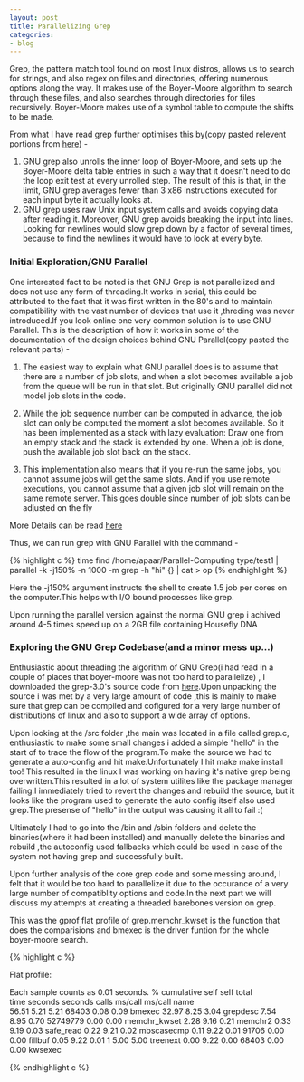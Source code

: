 ```yaml
---
layout: post
title: Parallelizing Grep
categories:
- blog
---
```


Grep, the pattern match tool found on most linux distros, allows us to search for strings, and also regex on files and directories, offering numerous options along the way. It makes use of the Boyer-Moore algorithm to search through these files, and also searches through directories for files recursively. Boyer-Moore makes use of a symbol table to compute the shifts to be made.

From what I have read grep further optimises this by(copy pasted relevent portions from [here](https://lists.freebsd.org/pipermail/freebsd-current/2010-August/019310.html)) - 

1. GNU grep also unrolls the inner loop of Boyer-Moore, and sets up the Boyer-Moore delta table entries in such a way that it doesn't need to do the loop exit test at every unrolled step. The result of this is that, in the limit, GNU grep averages fewer than 3 x86 instructions executed for each input byte it actually looks at.
2. GNU grep uses raw Unix input system calls and avoids copying data after reading it. Moreover, GNU grep avoids breaking the input into lines. Looking for newlines would slow grep down by a factor of several times, because to find the newlines it would have to look at every byte.


### Initial Exploration/GNU Parallel

One interested fact to be noted is that GNU Grep is not parallelized and does not use any form of threading.It works in serial, this could be attributed to the fact that it was first written in the 80's and to maintain compatibility with the vast number of devices that use it ,threding was never introduced.If you look online one very common solution is to use GNU Parallel.
This is the description of how it works in some of the documentation of the design choices behind GNU Parallel(copy pasted the relevant parts) -

1. The easiest way to explain what GNU parallel does is to assume that there are a number of job slots, and when a slot becomes available a job from the queue will be run in that slot. But originally GNU parallel did not model job slots in the code.

2. While the job sequence number can be computed in advance, the job slot can only be computed the moment a slot becomes available. So it has been implemented as a stack with lazy evaluation: Draw one from an empty stack and the stack is extended by one. When a job is done, push the available job slot back on the stack.

3. This implementation also means that if you re-run the same jobs, you cannot assume jobs will get the same slots. And if you use remote executions, you cannot assume that a given job slot will remain on the same remote server. This goes double since number of job slots can be adjusted on the fly

More Details can be read [here](https://www.gnu.org/software/parallel/parallel_design.html#Design-of-GNU-Parallel)

Thus, we can run grep with GNU Parallel with the command - 

{% highlight c %}
time find /home/apaar/Parallel-Computing type/test1  | parallel -k -j150% -n 1000 -m grep -h "hi" {} | cat > op
{% endhighlight %}

Here the -j150% argument instructs the shell to create 1.5 job per cores on the computer.This helps with I/O bound processes like grep.

Upon running the parallel version against the normal GNU grep i achived around 4-5 times speed up on a 2GB file containing Housefly DNA

### Exploring the GNU Grep Codebase(and a minor mess up...)

Enthusiastic about threading the algorithm of GNU Grep(i had read in a  couple of places that boyer-moore was not too hard to parallelize) , I downloaded the grep-3.0's source code from [here](https://ftp.gnu.org/gnu/grep/).Upon unpacking the source i was met by a very large amount of code ,this is mainly to make sure that grep can be compiled and cofigured for a very large number of distributions of linux and also to support a wide array of options. 

Upon looking at the /src folder ,the main was located in a file called grep.c, enthusiastic to make some small changes i added a simple "hello" in the start of to trace the flow of the program.To make the source we had to generate a auto-config and hit make.Unfortunately I hit make make install too! This resulted in the linux I was working on having it's native grep being overwritten.This resulted in a lot of system utilites like the package manager failing.I immediately tried to revert the changes and rebuild the source, but it looks like the program used to generate the auto config itself also used grep.The presense of "hello" in the output was causing it all to fail :(

Ultimately I had to go into the /bin and /sbin folders and delete the binaries(where it had been installed) and manually delete the binaries and rebuild ,the autoconfig used fallbacks which could be used in case of the system not having grep and successfully built.

Upon further analysis of the core grep code and some messing around, I felt that it would be too hard to parallelize it due to the occurance of a very large number of compatiblity options and code.In the next part we will discuss my attempts at creating a threaded barebones version on grep.

This was the gprof flat profile of grep.memchr_kwset is the function that does the comparisions and bmexec is the driver funtion for the whole boyer-moore search. 

{% highlight c %}

Flat profile:

Each sample counts as 0.01 seconds.
  %   cumulative   self              self     total           
 time   seconds   seconds    calls  ms/call  ms/call  name    
 56.51      5.21     5.21    68403     0.08     0.09  bmexec
 32.97      8.25     3.04                             grepdesc
  7.54      8.95     0.70 52749779     0.00     0.00  memchr_kwset
  2.28      9.16     0.21                             memchr2
  0.33      9.19     0.03                             safe_read
  0.22      9.21     0.02                             mbscasecmp
  0.11      9.22     0.01    91706     0.00     0.00  fillbuf
  0.05      9.22     0.01        1     5.00     5.00  treenext
  0.00      9.22     0.00    68403     0.00     0.00  kwsexec
  
{% endhighlight c %}

